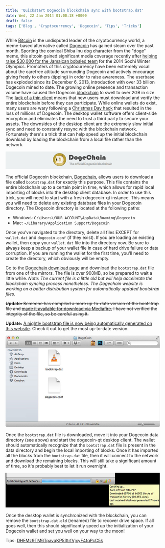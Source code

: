 ```yaml
---
title: 'Quickstart Dogecoin blockchain sync with bootstrap.dat'
date: Wed, 22 Jan 2014 01:00:18 +0000
draft: false
tags: ['Blog', 'Cryptocurrency', 'Dogecoin', 'Tips', 'Tricks']
---
```


While [Bitcoin](http://bitcoin.org/) is the undisputed leader of the cryptocurrency world, a meme-based alternative called [Dogecoin](http://dogecoin.com/) has gained steam over the past month. Sporting the comical Shiba Inu dog character from the "doge" meme, this altcoin gained significant media coverage recently after [helping raise $30,000 for the Jamaican bobsled team](http://www.theguardian.com/technology/2014/jan/20/jamaican-bobsled-team-raises-dogecoin-winter-olympics) for the 2014 Sochi Winter Olympics. Promoters of this cryptocurrency have been extremely vocal about the carefree attitude surrounding Dogecoin and actively encourage giving freely to others (tipping) in order to raise awareness. The userbase has exploded since its December 6, 2013, introduction with over 33 billion Dogecoin mined to date. The growing online presence and transaction volume have caused the Dogecoin [blockchain](https://en.bitcoin.it/wiki/Block_chain) to swell to over 2GB in size. The [lack of a thin client](http://www.reddit.com/r/dogecoin/comments/1upa5y/bounty_15_million_doge_for_the_first_person_to/) means that new users must download and verify the entire blockchain before they can participate. While online wallets do exist, many users are wary following a [Christmas Day hack](http://www.theverge.com/2013/12/26/5244604/millions-of-dogecoin-stolen-in-christmas-hack) that resulted in the loss of millions of Dogecoin. The desktop wallet software offers client-side encryption and eliminates the need to trust a third party to secure your assets. The downsides of the desktop client are the extremely slow initial sync and need to constantly resync with the blockchain network. Fortunately there's a trick that can help speed up the initial blockchain download by loading the blockchain from a local file rather than the network.

![Dogechain](dogechain.jpg)

The official Dogecoin blockchain, [Dogechain](http://dogechain.info/chain/Dogecoin), allows users to download a file called `bootstrap.dat` for exactly this purpose. This file contains the entire blockchain up to a certain point in time, which allows for rapid local importing of blocks into the desktop client database. In order to use this trick, you will need to start with a fresh dogecoin-qt instance. This means you will need to delete any existing database files in your Dogecoin directory. The Dogecoin directory is located at the following paths:

* Windows: `C:\Users\YOUR_ACCOUNT\AppData\Roaming\Dogecoin`
* Mac: `~/Libarary/Application Support/Dogecoin`

Once you've navigated to the directory, delete all files EXCEPT for `wallet.dat` and `dogecoin.conf` (if they exist). If you are loading an existing wallet, then copy your `wallet.dat` file into the directory now. Be sure to always keep a backup of your wallet file in case of hard drive failure or data corruption. If you are running the wallet for the first time, you'll need to create the directory, which obviously will be empty.

Go to the [Dogechain download page](http://dogechain.info/bootstrap.dat) and download the `bootstrap.dat` file from one of the mirrors. The file is over 900MB, so be prepared to wait a little while. _Note: The current file is a little old but will help accelerate the blockchain syncing process nonetheless. The Dogechain website is working on a better distribution system for automatically updated bootstrap files._

~~**Update:** Someone has compiled a more up-to-date version of the bootstrap file and [made it available for download via Mediafire.](http://www.mediafire.com/download/oxs9gd10bcnkmwp/bootstrap.zip) I have not verified the integrity of the file, so be careful using it.~~ 

**Update:** [A nightly bootstrap file is now being automatically generated on this website](https://bootstrap.chain.so/). Check it out to get the most up-to-date version.

![DogecoinFolder](DogecoinFolder.jpg)

Once the `bootstrap.dat` file is downloaded, move it into your Dogecoin data directory (see above) and start the dogecoin-qt desktop client. The wallet should automatically recognize that the `bootstrap.dat` file is present in the data directory and begin the local importing of blocks. Once it has imported all the blocks from the `bootstrap.dat` file, then it will connect to the network and download the remaining blocks. This will still take a significant amount of time, so it's probably best to let it run overnight.

![Dogecoin Blockchain Synchronization](SyncProgress.jpg)

Once the desktop wallet is synchronized with the blockchain, you can remove the `bootstrap.dat.old` (renamed) file to recover drive space. If all goes well, then this should significantly speed up the initialization of your Dogecoin wallet and set you well on your way to the moon!

Tips: [DHEMz9TM6TpavqKP53trfVjxyF4fqPcC5k](dogecoin:DHEMz9TM6TpavqKP53trfVjxyF4fqPcC5k)